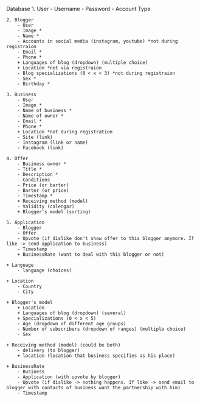 Database
    1. User
        - Username
        - Password
        - Account Type

    2. Blogger
        - User
        - Image *
        - Name *
        - Accounts in social media (instagram, youtube) *not during registraion
        - Email *
        - Phone *
        + Languages of blog (dropdown) (multiple choice)
        + Location *not via registraion
        - Blog specializations (0 < x < 3) *not during registraion
        - Sex *
        - Birthday *

    3. Business
        - User
        - Image *
        - Name of business *
        - Name of owner *
        - Email *
        - Phone *
        + Location *not during registration
        - Site (link)
        - Instagram (link or name)
        - Facebook (link)

    4. Offer
        - Business owner *
        - Title *
        - Description *
        - Conditions
        - Price (or barter)
        - Barter (or price)
        - Timestamp *
        + Receiving method (model)
        - Validity (calengar)
        + Blogger's model (sorting)

    5. Application
        - Blogger
        - Offer
        - Upvote (if dislike don't show offer to this blogger anymore. If like -> send application to business)
        - Timestamp
        + BusinessRate (want to deal with this blogger or not)

    + Language
        - language (choices)

    + Location
        - Country
        - City
        
    + Blogger's model
        + Location
        + Languages of blog (dropdown) (several)
        + Specializations (0 < x < 5)
        - Age (dropdown of different age groups)
        - Number of subscribers (dropdown of ranges) (multiple choice)
        - Sex

    + Receiving method (model) (could be both)
        - delivery (to blogger)
        + location (location that business specifies as his place)

    + BusinessRate
        - Business
        - Application (with upvote by blogger)
        - Upvote (if dislike -> nothing happens. If like -> send email to blogger with contacts of business want the partnership with him)
        - Timestamp

